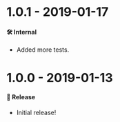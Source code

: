 # 1.0.1 - 2019-01-17

#### 🛠 Internal

- Added more tests.

# 1.0.0 - 2019-01-13

#### 🎉 Release

- Initial release!
